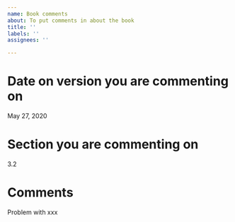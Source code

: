 ```yaml
---
name: Book comments
about: To put comments in about the book
title: ''
labels: ''
assignees: ''

---
```


# Date on version you are commenting on
May 27, 2020

# Section you are commenting on
3.2

# Comments
Problem with xxx
